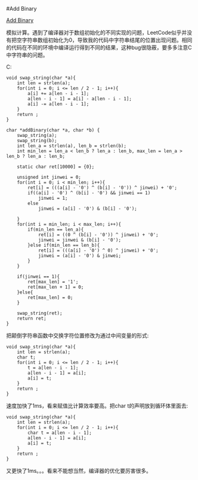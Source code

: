 ﻿#Add Binary

[Add Binary](https://leetcode.com/problems/add-binary/ "Add Binary")

模拟计算。遇到了编译器对于数组初始化的不同实现的问题，LeetCode似乎并没有把空字符串数组初始化为0，导致我的代码中字符串结尾的位置出现问题。相同的代码在不同的环境中编译运行得到不同的结果，这种bug很隐蔽，要多多注意C中字符串的问题。

C:

    void swap_string(char *a){
        int len = strlen(a);
        for(int i = 0; i <= len / 2 - 1; i++){
            a[i] += a[len - i - 1];
            a[len - i - 1] = a[i] - a[len - i - 1];
            a[i] -= a[len - i - 1];
        }
        return ;
    }
    
    char *addBinary(char *a, char *b) {
        swap_string(a);
        swap_string(b);
        int len_a = strlen(a), len_b = strlen(b);
        int min_len = len_a < len_b ? len_a : len_b, max_len = len_a > len_b ? len_a : len_b;
    
        static char ret[10000] = {0};
    
        unsigned int jinwei = 0;
        for(int i = 0; i < min_len; i++){
            ret[i] = (((a[i] - '0') ^ (b[i] - '0')) ^ jinwei) + '0';
            if((a[i] - '0') ^ (b[i] - '0') && jinwei == 1)
                jinwei = 1;
            else
                jinwei = (a[i] - '0') & (b[i] - '0');
    
        }
        for(int i = min_len; i < max_len; i++){
            if(min_len == len_a){
                ret[i] = ((0 ^ (b[i] - '0')) ^ jinwei) + '0';
                jinwei = jinwei & (b[i] - '0');
            }else if(min_len == len_b){
                ret[i] = (((a[i] - '0') ^ 0) ^ jinwei) + '0';
                jinwei = (a[i] - '0') & jinwei;
            }
        }
    
        if(jinwei == 1){
            ret[max_len] = '1';
            ret[max_len + 1] = 0;
        }else{
            ret[max_len] = 0;
        }
    
        swap_string(ret);
        return ret;
    }

把颠倒字符串函数中交换字符位置修改为通过中间变量的形式:

    void swap_string(char *a){
        int len = strlen(a);
        char t;
        for(int i = 0; i <= len / 2 - 1; i++){
            t = a[len - i - 1];
            a[len - i - 1] = a[i];
            a[i] = t;
        }
        return ;
    }

速度加快了1ms，看来赋值比计算效率要高。把char t的声明放到循环体里面去:

    void swap_string(char *a){
        int len = strlen(a);
        for(int i = 0; i <= len / 2 - 1; i++){
            char t = a[len - i - 1];
            a[len - i - 1] = a[i];
            a[i] = t;
        }
        return ;
    }

又更快了1ms。。。看来不能想当然，编译器的优化要厉害很多。